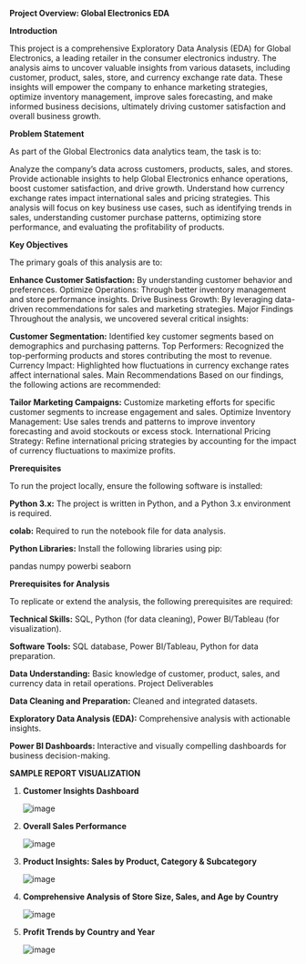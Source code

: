**Project Overview: Global Electronics EDA**

**Introduction**

This project is a comprehensive Exploratory Data Analysis (EDA) for Global Electronics, a leading retailer in the consumer electronics industry. The analysis aims to uncover valuable insights from various datasets, including customer, product, sales, store, and currency exchange rate data. These insights will empower the company to enhance marketing strategies, optimize inventory management, improve sales forecasting, and make informed business decisions, ultimately driving customer satisfaction and overall business growth.

**Problem Statement**

As part of the Global Electronics data analytics team, the task is to:

Analyze the company’s data across customers, products, sales, and stores.
Provide actionable insights to help Global Electronics enhance operations, boost customer satisfaction, and drive growth.
Understand how currency exchange rates impact international sales and pricing strategies.
This analysis will focus on key business use cases, such as identifying trends in sales, understanding customer purchase patterns, optimizing store performance, and evaluating the profitability of products.

**Key Objectives**

The primary goals of this analysis are to:

**Enhance Customer Satisfaction:** By understanding customer behavior and preferences.
Optimize Operations: Through better inventory management and store performance insights.
Drive Business Growth: By leveraging data-driven recommendations for sales and marketing strategies.
Major Findings
Throughout the analysis, we uncovered several critical insights:

**Customer Segmentation:** Identified key customer segments based on demographics and purchasing patterns.
Top Performers: Recognized the top-performing products and stores contributing the most to revenue.
Currency Impact: Highlighted how fluctuations in currency exchange rates affect international sales.
Main Recommendations
Based on our findings, the following actions are recommended:

**Tailor Marketing Campaigns:** Customize marketing efforts for specific customer segments to increase engagement and sales.
Optimize Inventory Management: Use sales trends and patterns to improve inventory forecasting and avoid stockouts or excess stock.
International Pricing Strategy: Refine international pricing strategies by accounting for the impact of currency fluctuations to maximize profits.



**Prerequisites**

To run the project locally, ensure the following software is installed:

**Python 3.x:** The project is written in Python, and a Python 3.x environment is required.

**colab:** Required to run the notebook file for data analysis.

**Python Libraries:** Install the following libraries using pip:

pandas
numpy
powerbi
seaborn

**Prerequisites for Analysis**

To replicate or extend the analysis, the following prerequisites are required:

**Technical Skills:** SQL, Python (for data cleaning), Power BI/Tableau (for visualization).

**Software Tools:** SQL database, Power BI/Tableau, Python for data preparation.

**Data Understanding:** Basic knowledge of customer, product, sales, and currency data in retail operations.
Project Deliverables

**Data Cleaning and Preparation:** Cleaned and integrated datasets.

**Exploratory Data Analysis (EDA):** Comprehensive analysis with actionable insights.

**Power BI Dashboards:** Interactive and visually compelling dashboards for business decision-making.




**SAMPLE REPORT VISUALIZATION**

1) **Customer Insights Dashboard**



   ![image](https://github.com/user-attachments/assets/4c70f756-5aa4-4fd7-9d93-19e0445228fb)

2) **Overall Sales Performance**



   ![image](https://github.com/user-attachments/assets/458961d9-83d8-4df1-a57e-9d43387d8056)


   
3) **Product Insights: Sales by Product, Category & Subcategory**

   

   ![image](https://github.com/user-attachments/assets/9533be68-c921-4a19-9ea8-ad1c2e81281b)



4) **Comprehensive Analysis of Store Size, Sales, and Age by Country**

   

   ![image](https://github.com/user-attachments/assets/f7fec79d-810c-450a-8988-4519e24cc471)




5) **Profit Trends by Country and Year**

   ![image](https://github.com/user-attachments/assets/7fa2e7aa-c318-4096-bf32-5b7df3232feb)
